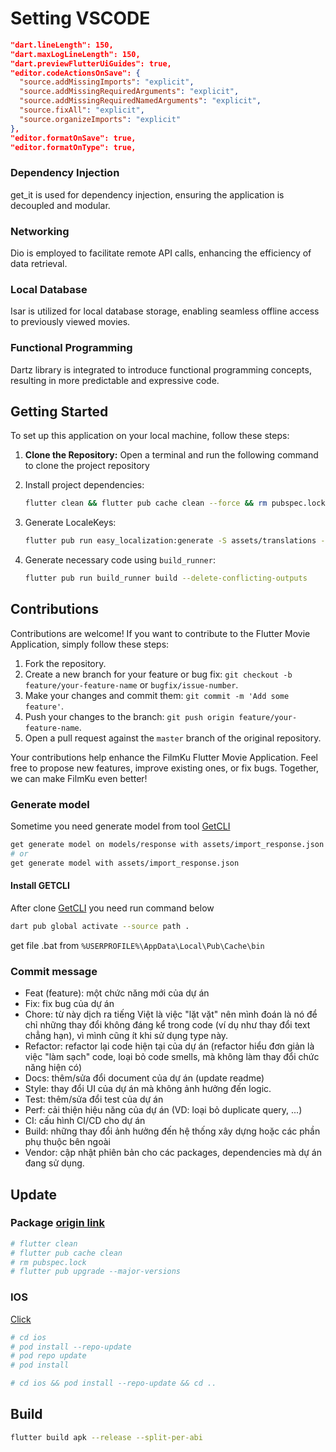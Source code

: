 # Setting VSCODE

```json
"dart.lineLength": 150,
"dart.maxLogLineLength": 150,
"dart.previewFlutterUiGuides": true,
"editor.codeActionsOnSave": {
  "source.addMissingImports": "explicit",
  "source.addMissingRequiredArguments": "explicit",
  "source.addMissingRequiredNamedArguments": "explicit",
  "source.fixAll": "explicit",
  "source.organizeImports": "explicit"
},
"editor.formatOnSave": true,
"editor.formatOnType": true,
```

### Dependency Injection

get_it is used for dependency injection, ensuring the application is decoupled and modular.

### Networking

Dio is employed to facilitate remote API calls, enhancing the efficiency of data retrieval.

### Local Database

Isar is utilized for local database storage, enabling seamless offline access to previously viewed movies.

### Functional Programming

Dartz library is integrated to introduce functional programming concepts, resulting in more predictable and expressive code.

## Getting Started

To set up this application on your local machine, follow these steps:

1. **Clone the Repository:** Open a terminal and run the following command to clone the project repository

2. Install project dependencies:
   ```bash
   flutter clean && flutter pub cache clean --force && rm pubspec.lock && flutter pub get --no-example
   ```
3. Generate LocaleKeys:

   ```bash
   flutter pub run easy_localization:generate -S assets/translations -f keys -o locale_keys.g.dart
   ```

4. Generate necessary code using `build_runner`:
   ```bash
   flutter pub run build_runner build --delete-conflicting-outputs
   ```

## Contributions

Contributions are welcome! If you want to contribute to the Flutter Movie Application, simply follow these steps:

1. Fork the repository.
2. Create a new branch for your feature or bug fix: `git checkout -b feature/your-feature-name` or `bugfix/issue-number`.
3. Make your changes and commit them: `git commit -m 'Add some feature'`.
4. Push your changes to the branch: `git push origin feature/your-feature-name`.
5. Open a pull request against the `master` branch of the original repository.

Your contributions help enhance the FilmKu Flutter Movie Application. Feel free to propose new features, improve existing ones, or fix bugs. Together, we can make FilmKu even better!

### Generate model

Sometime you need generate model from tool [GetCLI](https://github.com/phatdat-dev/get_cli_basemodel_generator)

```bash
get generate model on models/response with assets/import_response.json --copyWith
# or
get generate model with assets/import_response.json
```

#### Install GETCLI

After clone [GetCLI](https://github.com/phatdat-dev/get_cli_basemodel_generator) you need run command below

```bash
dart pub global activate --source path .
```

get file .bat from `%USERPROFILE%\AppData\Local\Pub\Cache\bin`

### Commit message

- Feat (feature): một chức năng mới của dự án
- Fix: fix bug của dự án
- Chore: từ này dịch ra tiếng Việt là việc "lặt vặt" nên mình đoán là nó để chỉ những thay đổi không đáng kể trong code (ví dụ như thay đổi text chẳng hạn), vì mình cũng ít khi sử dụng type này.
- Refactor: refactor lại code hiện tại của dự án (refactor hiểu đơn giản là việc "làm sạch" code, loại bỏ code smells, mà không làm thay đổi chức năng hiện có)
- Docs: thêm/sửa đổi document của dự án (update readme)
- Style: thay đổi UI của dự án mà không ảnh hưởng đến logic.
- Test: thêm/sửa đổi test của dự án
- Perf: cải thiện hiệu năng của dự án (VD: loại bỏ duplicate query, ...)
- CI: cấu hình CI/CD cho dự án
- Build: những thay đổi ảnh hưởng đến hệ thống xây dựng hoặc các phần phụ thuộc bên ngoài
- Vendor: cập nhật phiên bản cho các packages, dependencies mà dự án đang sử dụng.

## Update

### Package [origin link](https://stackoverflow.com/questions/57764070/how-to-automatically-upgrade-flutter-dependencies)

```bash
# flutter clean
# flutter pub cache clean
# rm pubspec.lock
# flutter pub upgrade --major-versions
```

### IOS

[Click](https://stackoverflow.com/questions/59362862/flutter-ios-build-failed-an-error-of-pod-files-podfile-is-out-of-date)

```bash
# cd ios
# pod install --repo-update
# pod repo update
# pod install

# cd ios && pod install --repo-update && cd ..
```

## Build

```bash
flutter build apk --release --split-per-abi
```
